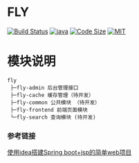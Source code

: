 # FLY
[![Build Status](https://travis-ci.com/peng49/fly.svg?branch=master)](https://travis-ci.com/peng49/fly)
[![java](https://img.shields.io/badge/language-java-orange.svg)](https://github.com/peng49/fly)
[![Code Size](https://img.shields.io/github/languages/code-size/peng49/fly.svg)](https://github.com/peng49/fly)
[![MIT](https://img.shields.io/badge/license-MIT-blue.svg)]((https://github.com/peng49/fly))


# 模块说明
```
fly
 ├─fly-admin 后台管理接口
 ├─fly-cache 缓存管理（待开发）
 ├─fly-common 公共模块 （待开发）
 ├─fly-frontend 前端页面模块 
 └─fly-search 查询模块 (待开发)
```


### 参考链接

[使用idea搭建Spring boot+jsp的简单web项目](https://www.cnblogs.com/fzly-88/p/12307063.html)
